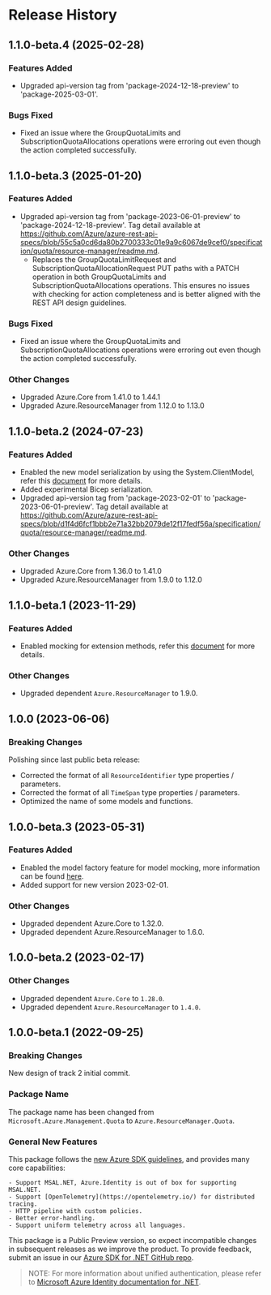 # Release History

## 1.1.0-beta.4 (2025-02-28)

### Features Added
- Upgraded api-version tag from 'package-2024-12-18-preview' to 'package-2025-03-01'.

### Bugs Fixed
- Fixed an issue where the GroupQuotaLimits and SubscriptionQuotaAllocations operations were erroring out even though the action completed successfully.

## 1.1.0-beta.3 (2025-01-20)

### Features Added

- Upgraded api-version tag from 'package-2023-06-01-preview' to 'package-2024-12-18-preview'. Tag detail available at https://github.com/Azure/azure-rest-api-specs/blob/55c5a0cd6da80b2700333c01e9a9c6067de9cef0/specification/quota/resource-manager/readme.md.
    - Replaces the GroupQuotaLimitRequest and SubscriptionQuotaAllocationRequest PUT paths with a PATCH operation in both GroupQuotaLimits and SubscriptionQuotaAllocations operations. This ensures no issues with checking for action completeness and is better aligned with the REST API design guidelines.

### Bugs Fixed

- Fixed an issue where the GroupQuotaLimits and SubscriptionQuotaAllocations operations were erroring out even though the action completed successfully.

### Other Changes

- Upgraded Azure.Core from 1.41.0 to 1.44.1
- Upgraded Azure.ResourceManager from 1.12.0 to 1.13.0

## 1.1.0-beta.2 (2024-07-23)

### Features Added

- Enabled the new model serialization by using the System.ClientModel, refer this [document](https://aka.ms/azsdk/net/mrw) for more details.
- Added experimental Bicep serialization.
- Upgraded api-version tag from 'package-2023-02-01' to 'package-2023-06-01-preview'. Tag detail available at https://github.com/Azure/azure-rest-api-specs/blob/d1f4d6fcf1bbb2e71a32bb2079de12f17fedf56a/specification/quota/resource-manager/readme.md.

### Other Changes

- Upgraded Azure.Core from 1.36.0 to 1.41.0
- Upgraded Azure.ResourceManager from 1.9.0 to 1.12.0

## 1.1.0-beta.1 (2023-11-29)

### Features Added

- Enabled mocking for extension methods, refer this [document](https://aka.ms/azsdk/net/mocking) for more details.

### Other Changes

- Upgraded dependent `Azure.ResourceManager` to 1.9.0.

## 1.0.0 (2023-06-06)

### Breaking Changes

Polishing since last public beta release:
- Corrected the format of all `ResourceIdentifier` type properties / parameters.
- Corrected the format of all `TimeSpan` type properties / parameters.
- Optimized the name of some models and functions.

## 1.0.0-beta.3 (2023-05-31)

### Features Added

- Enabled the model factory feature for model mocking, more information can be found [here](https://azure.github.io/azure-sdk/dotnet_introduction.html#dotnet-mocking-factory-builder).
- Added support for new version 2023-02-01.

### Other Changes

- Upgraded dependent Azure.Core to 1.32.0.
- Upgraded dependent Azure.ResourceManager to 1.6.0.

## 1.0.0-beta.2 (2023-02-17)

### Other Changes

- Upgraded dependent `Azure.Core` to `1.28.0`.
- Upgraded dependent `Azure.ResourceManager` to `1.4.0`.

## 1.0.0-beta.1 (2022-09-25)

### Breaking Changes

New design of track 2 initial commit.

### Package Name

The package name has been changed from `Microsoft.Azure.Management.Quota` to `Azure.ResourceManager.Quota`.

### General New Features

This package follows the [new Azure SDK guidelines](https://azure.github.io/azure-sdk/general_introduction.html), and provides many core capabilities:

    - Support MSAL.NET, Azure.Identity is out of box for supporting MSAL.NET.
    - Support [OpenTelemetry](https://opentelemetry.io/) for distributed tracing.
    - HTTP pipeline with custom policies.
    - Better error-handling.
    - Support uniform telemetry across all languages.

This package is a Public Preview version, so expect incompatible changes in subsequent releases as we improve the product. To provide feedback, submit an issue in our [Azure SDK for .NET GitHub repo](https://github.com/Azure/azure-sdk-for-net/issues).

> NOTE: For more information about unified authentication, please refer to [Microsoft Azure Identity documentation for .NET](https://learn.microsoft.com/dotnet/api/overview/azure/identity-readme?view=azure-dotnet).

